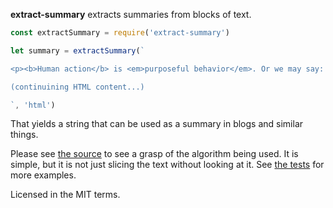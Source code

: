 **extract-summary** extracts summaries from blocks of text.

```javascript
const extractSummary = require('extract-summary')

let summary = extractSummary(`

<p><b>Human action</b> is <em>purposeful behavior</em>. Or we may say: Action is will put into operation and transformed into an agency, is aiming at ends and goals, is the ego's meaningful response to stimuli and to the conditions of its environment, is a person's conscious adjustment to the state of the universe that determines his life. Such paraphrases may clarify the definition given and prevent possible misinterpretations. But the definition itself is adequate and does not need complement of commentary.</p>

(continuining HTML content...)

`, 'html')
```

That yields a string that can be used as a summary in blogs and similar things.

Please see [the source](index.js) to see a grasp of the algorithm being used. It is simple, but it is not just slicing the text without looking at it. See [the tests](test.js) for more examples.

Licensed in the MIT terms.

